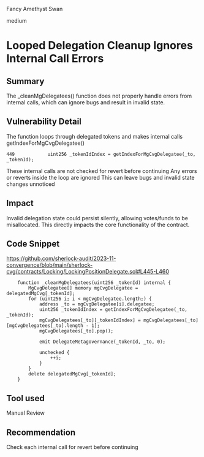 Fancy Amethyst Swan

medium

# Looped Delegation Cleanup Ignores Internal Call Errors

## Summary
The _cleanMgDelegatees() function does not properly handle errors from internal calls, which can ignore bugs and result in invalid state.

## Vulnerability Detail

The function loops through delegated tokens and makes internal calls getIndexForMgCvgDelegatee()
```solidity
449            uint256 _tokenIdIndex = getIndexForMgCvgDelegatee(_to, _tokenId);
```
These internal calls are not checked for revert before continuing
Any errors or reverts inside the loop are ignored
This can leave bugs and invalid state changes unnoticed


## Impact
Invalid delegation state could persist silently, allowing votes/funds to be misallocated. This directly impacts the core functionality of the contract.


## Code Snippet
https://github.com/sherlock-audit/2023-11-convergence/blob/main/sherlock-cvg/contracts/Locking/LockingPositionDelegate.sol#L445-L460
```solidity
    function _cleanMgDelegatees(uint256 _tokenId) internal {
        MgCvgDelegatee[] memory mgCvgDelegatee = delegatedMgCvg[_tokenId];
        for (uint256 i; i < mgCvgDelegatee.length;) {
            address _to = mgCvgDelegatee[i].delegatee;
            uint256 _tokenIdIndex = getIndexForMgCvgDelegatee(_to, _tokenId);
            mgCvgDelegatees[_to][_tokenIdIndex] = mgCvgDelegatees[_to][mgCvgDelegatees[_to].length - 1];
            mgCvgDelegatees[_to].pop();

            emit DelegateMetagovernance(_tokenId, _to, 0);

            unchecked {
                ++i;
            }
        }
        delete delegatedMgCvg[_tokenId];
    }
```
## Tool used

Manual Review

## Recommendation
Check each internal call for revert before continuing
